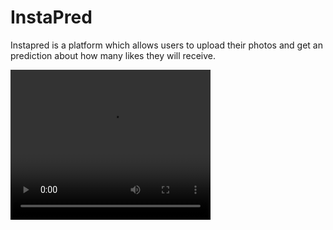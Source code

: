 # InstaPred

Instapred is a platform which allows users to upload their photos and get an prediction about how many likes they will receive.

<video width="320" height="240" controls>
  <source src="video/WebDev_FinalPresentation.mp4" type="video/mp4">
</video>